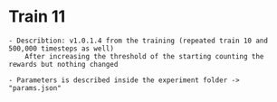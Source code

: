 # Train 11
	
	- Describtion: v1.0.1.4 from the training (repeated train 10 and 500,000 timesteps as well)
		After increasing the threshold of the starting counting the rewards but nothing changed

	- Parameters is described inside the experiment folder -> "params.json"
